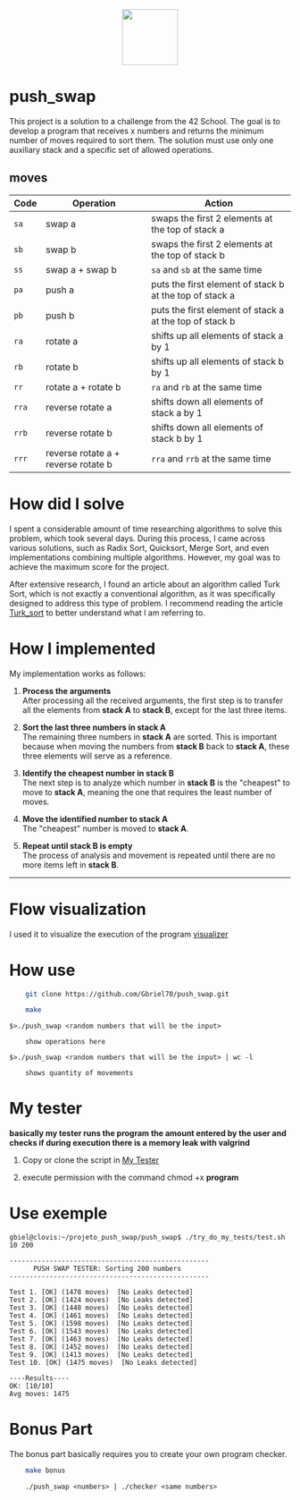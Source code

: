 <div align="center">
  <a href="https://github.com/Gbriel70/born2beroot" target="_blank"><img height=100 src="https://github.com/byaliego/42-project-badges/raw/main/badges/push_swapm.png"></a>
</div>

# push_swap

This project is a solution to a challenge from the 42 School. The goal is to develop a program that receives x numbers and returns the minimum number of moves required to sort them. The solution must use only one auxiliary stack and a specific set of allowed operations.

## moves

| Code  | Operation                           | Action                                                  |
| ----- | ----------------------------------- | ------------------------------------------------------- |
| `sa`  | swap a                              | swaps the first 2 elements at the top of stack a        |
| `sb`  | swap b                              | swaps the first 2 elements at the top of stack b        |
| `ss`  | swap a + swap b                     | `sa` and `sb` at the same time                          |
| `pa`  | push a                              | puts the first element of stack b at the top of stack a |
| `pb`  | push b                              | puts the first element of stack a at the top of stack b |
| `ra`  | rotate a                            | shifts up all elements of stack a by 1                  |
| `rb`  | rotate b                            | shifts up all elements of stack b by 1                  |
| `rr`  | rotate a + rotate b                 | `ra` and `rb` at the same time                          |
| `rra` | reverse rotate a                    | shifts down all elements of stack a by 1                |
| `rrb` | reverse rotate b                    | shifts down all elements of stack b by 1                |
| `rrr` | reverse rotate a + reverse rotate b | `rra` and `rrb` at the same time                        |

# How did I solve

I spent a considerable amount of time researching algorithms to solve this problem, which took several days. During this process, I came across various solutions, such as Radix Sort, Quicksort, Merge Sort, and even implementations combining multiple algorithms. However, my goal was to achieve the maximum score for the project.

After extensive research, I found an article about an algorithm called Turk Sort, which is not exactly a conventional algorithm, as it was specifically designed to address this type of problem. I recommend reading the article [Turk_sort](https://medium.com/@ayogun/push-swap-c1f5d2d41e97) to better understand what I am referring to.

# How I implemented

My implementation works as follows:  

1. **Process the arguments**  
   After processing all the received arguments, the first step is to transfer all the elements from **stack A** to **stack B**, except for the last three items.  

2. **Sort the last three numbers in stack A**  
   The remaining three numbers in **stack A** are sorted. This is important because when moving the numbers from **stack B** back to **stack A**, these three elements will serve as a reference.  

3. **Identify the cheapest number in stack B**  
   The next step is to analyze which number in **stack B** is the "cheapest" to move to **stack A**, meaning the one that requires the least number of moves.  

4. **Move the identified number to stack A**  
   The "cheapest" number is moved to **stack A**.  

5. **Repeat until stack B is empty**  
   The process of analysis and movement is repeated until there are no more items left in **stack B**.  

---

# Flow visualization

I used it to visualize the execution of the program [visualizer](https://github.com/o-reo/push_swap_visualizer)

# How use

```sh
    git clone https://github.com/Gbriel70/push_swap.git
```

```sh
    make
```
```
$>./push_swap <random numbers that will be the input>

    show operations here
```
```
$>./push_swap <random numbers that will be the input> | wc -l
    
    shows quantity of movements
```

# My tester

**basically my tester runs the program the amount entered by the user and checks if during execution there is a memory leak with valgrind**

1. Copy or clone the script in [My Tester](https://github.com/Gbriel70/push_swap/blob/main/try_do_my_tests/test.sh)

2. execute permission with the command chmod +x **program**

# Use exemple

```
gbiel@clovis:~/projeto_push_swap/push_swap$ ./try_do_my_tests/test.sh 10 200

--------------------------------------------------
      PUSH SWAP TESTER: Sorting 200 numbers
--------------------------------------------------

Test 1. [OK] (1478 moves)  [No Leaks detected]
Test 2. [OK] (1424 moves)  [No Leaks detected]
Test 3. [OK] (1448 moves)  [No Leaks detected]
Test 4. [OK] (1461 moves)  [No Leaks detected]
Test 5. [OK] (1598 moves)  [No Leaks detected]
Test 6. [OK] (1543 moves)  [No Leaks detected]
Test 7. [OK] (1463 moves)  [No Leaks detected]
Test 8. [OK] (1452 moves)  [No Leaks detected]
Test 9. [OK] (1413 moves)  [No Leaks detected]
Test 10. [OK] (1475 moves)  [No Leaks detected]

----Results----
OK: [10/10]
Avg moves: 1475

```

# Bonus Part

The bonus part basically requires you to create your own program checker.

```sh
    make bonus
```
```
    ./push_swap <numbers> | ./checker <same numbers>
```
